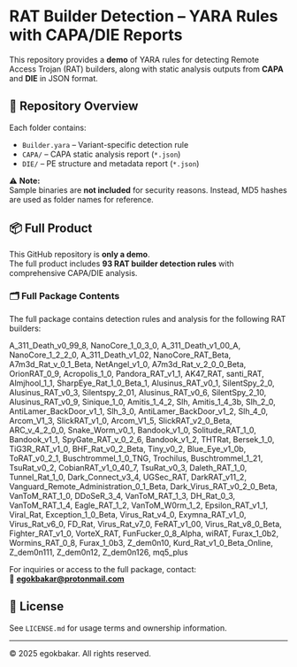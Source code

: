# RAT Builder Detection – YARA Rules with CAPA/DIE Reports

This repository provides a **demo** of YARA rules for detecting Remote Access Trojan (RAT) builders, along with static analysis outputs from **CAPA** and **DIE** in JSON format.

## 📂 Repository Overview
Each folder contains:
- `Builder.yara` – Variant-specific detection rule
- `CAPA/` – CAPA static analysis report (`*.json`)
- `DIE/` – PE structure and metadata report (`*.json`)

⚠️ **Note:**  
Sample binaries are **not included** for security reasons. Instead, MD5 hashes are used as folder names for reference.

## 📦 Full Product
This GitHub repository is **only a demo**.  
The full product includes **93 RAT builder detection rules** with comprehensive CAPA/DIE analysis.  

### 🗂 Full Package Contents
The full package contains detection rules and analysis for the following RAT builders:

 A_311_Death_v0_99_8,          NanoCore_1_0_3_0,
 A_311_Death_v1_00_A,          NanoCore_1_2_2_0,
 A_311_Death_v1_02,            NanoCore_RAT_Beta,
 A7m3d_Rat_v_0_1_Beta,         NetAngel_v1_0,
 A7m3d_Rat_v_2_0_0_Beta,       OrionRAT_0_9,
 Acropolis_1_0,                Pandora_RAT_v1_1,
 AK47_RAT,                     santi_RAT,
 Almjhool_1_1,                 SharpEye_Rat_1_0_Beta_1,
 Alusinus_RAT_v0_1,            SilentSpy_2_0,
 Alusinus_RAT_v0_3,            Silentspy_2_01,
 Alusinus_RAT_v0_6,            SilentSpy_2_10,
 Alusinus_RAT_v0_9,            Sinique_1_0,
 Amitis_1_4_2,                 Slh,
 Amitis_1_4_3b,                Slh_2_0,
 AntiLamer_BackDoor_v1_1,      Slh_3_0,
 AntiLamer_BackDoor_v1_2,      Slh_4_0,
 Arcom_V1_3,                   SlickRAT_v1_0,
 Arcom_V1_5,                   SlickRAT_v2_0_Beta,
 ARC_v_4_2_0_0,                Snake_Worm_v0_1,
 Bandook_v1_0,                 Solitude_RAT_1_0,
 Bandook_v1_1,                 SpyGate_RAT_v_0_2_6,
 Bandook_v1_2,                 THTRat,
 Bersek_1_0,                   TiG3R_RAT_v1_0,
 BHF_Rat_v0_2_Beta,            Tiny_v0_2,
 Blue_Eye_v1_0b,               ToRAT_v0_2_1,
 Buschtrommel_1_0_TNG,         Trochilus,
 Buschtrommel_1_21,            TsuRat_v0_2,
 CobianRAT_v1_0_40_7,          TsuRat_v0_3,
 Daleth_RAT_1_0,               Tunnel_Rat_1_0,
 Dark_Connect_v3_4,            UGSec_RAT,
 DarkRAT_v11_2,                Vanguard_Remote_Administration_0_1_Beta,
 Dark_Virus_RAT_v0_2_0_Beta,   VanToM_RAT_1_0,
 DDoSeR_3_4,                   VanToM_RAT_1_3,
 DH_Rat_0_3,                   VanToM_RAT_1_4,
 Eagle_RAT_1_2,                VanToM_W0rm_1_2,
 Epsilon_RAT_v1_1,             Viral_Rat,
 Exception_1_0_Beta,           Virus_Rat_v4_0,
 Exymna_RAT_v1_0,              Virus_Rat_v6_0,
 FD_Rat,                       Virus_Rat_v7_0,
 FeRAT_v1_00,                  Virus_Rat_v8_0_Beta,
 Fighter_RAT_v1_0,             VorteX_RAT,
 FunFucker_0_8_Alpha,          wiRAT,
 Furax_1_0b2,                  Wormins_RAT_0_8,
 Furax_1_0b3,                  Z_dem0n10,
 Kurd_Rat_v1_0_Beta_Online,    Z_dem0n111,
 Z_dem0n12,                    Z_dem0n126,
 mq5_plus



For inquiries or access to the full package, contact:  
📧 **egokbakar@protonmail.com**

## 🔑 License
See `LICENSE.md` for usage terms and ownership information.

---

© 2025 egokbakar. All rights reserved.
